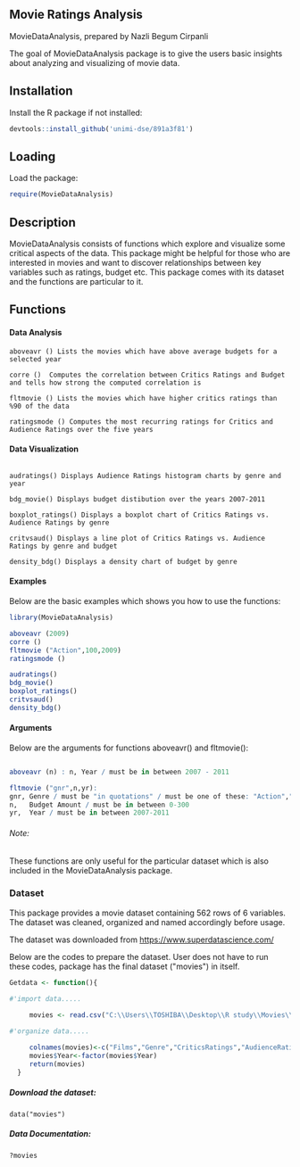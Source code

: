 
## Movie Ratings Analysis

MovieDataAnalysis, prepared by Nazli Begum Cirpanli

<!-- badges: start -->
<!-- badges: end -->

The goal of MovieDataAnalysis package is to give the users basic insights about analyzing and visualizing of movie data. 

## Installation

Install the R package if not installed:

``` r
devtools::install_github('unimi-dse/891a3f81')
```

## Loading

Load the package:

``` r
require(MovieDataAnalysis)
```
## Description

MovieDataAnalysis consists of functions which explore and visualize some critical aspects of the data. This package might be helpful for those who are interested in movies and want to discover relationships between key variables such as ratings, budget etc. This package comes with its dataset and the functions are particular to it.

## Functions


#### Data Analysis 

```
aboveavr () Lists the movies which have above average budgets for a selected year

corre ()  Computes the correlation between Critics Ratings and Budget and tells how strong the computed correlation is

fltmovie () Lists the movies which have higher critics ratings than %90 of the data

ratingsmode () Computes the most recurring ratings for Critics and Audience Ratings over the five years
```

#### Data Visualization
```

audratings() Displays Audience Ratings histogram charts by genre and year

bdg_movie() Displays budget distibution over the years 2007-2011

boxplot_ratings() Displays a boxplot chart of Critics Ratings vs. Audience Ratings by genre

critvsaud() Displays a line plot of Critics Ratings vs. Audience Ratings by genre and budget

density_bdg() Displays a density chart of budget by genre
```
#### Examples


Below are the basic examples which shows you how to use the functions: 

``` r
library(MovieDataAnalysis)

aboveavr (2009)
corre ()
fltmovie ("Action",100,2009)
ratingsmode ()

audratings()
bdg_movie()
boxplot_ratings()
critvsaud()
density_bdg()

```
#### Arguments


Below are the arguments for functions aboveavr() and fltmovie():

``` r

aboveavr (n) : n, Year / must be in between 2007 - 2011

fltmovie ("gnr",n,yr):
gnr, Genre / must be "in quotations" / must be one of these: "Action","Adventure","Comedy","Drama","Horror","Romance"
n,   Budget Amount / must be in between 0-300
yr,  Year / must be in between 2007-2011

```

###### Note:

These functions are only useful for the particular dataset which is also included in the MovieDataAnalysis package.

### Dataset

This package provides a movie dataset containing 562 rows of 6 variables. The dataset was cleaned, organized and named accordingly before usage.

The dataset was downloaded from https://www.superdatascience.com/

Below are the codes to prepare the dataset. 
User does not have to run these codes, package has the final dataset ("movies") in itself.

``` r
Getdata <- function(){

#'import data.....

     movies <- read.csv("C:\\Users\\TOSHIBA\\Desktop\\R study\\Movies\\Movie-Ratings.csv")
    
#'organize data.....

     colnames(movies)<-c("Films","Genre","CriticsRatings","AudienceRatings","BudgetinMillions","Year")
     movies$Year<-factor(movies$Year)
     return(movies)
  }

```
##### Download the dataset:

```
data("movies")
```
##### Data Documentation:

```
?movies
```

